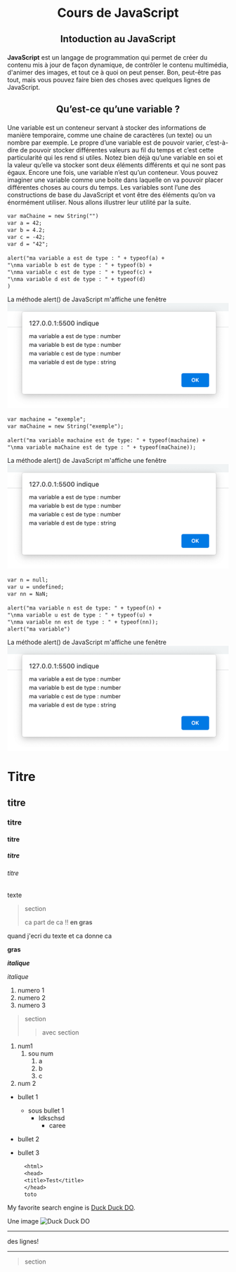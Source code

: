 # <p align= "center"> Cours de JavaScript  </p>
   ## <p align= "center"> Intoduction au JavaScript </p>  
   **JavaScript** est un langage de programmation qui permet de créer du contenu mis à jour de façon dynamique, de contrôler le contenu multimédia, d'animer des images, et tout ce à quoi on peut penser. Bon, peut-être pas tout, mais vous pouvez faire bien des choses avec quelques lignes de JavaScript.
   ## <p align= "center"> Qu’est-ce qu’une variable ? </p>  
   Une variable est un conteneur servant à stocker des informations de manière temporaire, comme une chaine de caractères (un texte) ou un nombre par exemple.
   Le propre d’une variable est de pouvoir varier, c’est-à-dire de pouvoir stocker différentes valeurs au fil du temps et c’est cette particularité qui les rend si utiles.
   Notez bien déjà qu’une variable en soi et la valeur qu’elle va stocker sont deux éléments différents et qui ne sont pas égaux. Encore une fois, une variable n’est qu’un conteneur. Vous pouvez imaginer une variable comme une boite dans laquelle on va pouvoir placer différentes choses au cours du temps.
   Les variables sont l’une des constructions de base du JavaScript et vont être des éléments qu’on va énormément utiliser. Nous allons illustrer leur utilité par la suite.
 


```
var maChaine = new String("")
var a = 42;
var b = 4.2;
var c = -42;
var d = "42";

alert("ma variable a est de type : " + typeof(a) +
"\nma variable b est de type : " + typeof(b) +
"\nma variable c est de type : " + typeof(c) +
"\nma variable d est de type : " + typeof(d)
)
```

La méthode alert() de JavaScript m'affiche une fenêtre
![affichage](https://github.com/Zuzanna06/coursJS/blob/main/img/alert-ma-variable-typ.jpg)


```
var machaine = "exemple";
var maChaine = new String("exemple");

alert("ma variable machaine est de type: " + typeof(machaine) +
"\nma variable maChaine est de type : " + typeof(maChaine));
```

La méthode alert() de JavaScript m'affiche une fenêtre
![affichage](https://github.com/Zuzanna06/coursJS/blob/main/img/alert-ma-variable-typ.jpg)


```
var n = null;
var u = undefined;
var nn = NaN;

alert("ma variable n est de type: " + typeof(n) +
"\nma variable u est de type : " + typeof(u) +
"\nma variable nn est de type : " + typeof(nn));
alert("ma variable")
```

La méthode alert() de JavaScript m'affiche une fenêtre
![affichage](https://github.com/Zuzanna06/coursJS/blob/main/img/alert-ma-variable-typ.jpg)




# Titre
## titre
### titre
#### titre
##### titre
###### titre
texte
> section
>
> ca part de ca !!
> **en gras**

quand j'ecri du texte
et ca donne ca

**gras**

***italique***

*italique*

1. numero 1
2. numero 2
3. numero 3

> section
>
> > avec section

1. num1
   1. sou num
      1. a
      2. b
      3. c
2. num 2


- bullet 1
  - sous bullet 1
    - ldkschsd
      - caree
  


- bullet 2
- bullet 3


        <html>
        <head>
        <title>Test</title>
        </head>
        toto

My favorite search engine is [Duck Duck DO](http://duckduck.com).


Une image ![Duck Duck DO](/img/banner_bg.jpg)


***
des lignes!
***
     

> section
